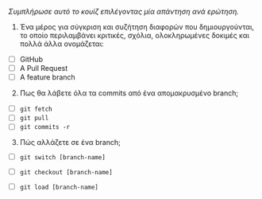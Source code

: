 *Συμπλήρωσε αυτό το κουίζ επιλέγοντας μία απάντηση ανά ερώτηση.*

1. Ένα μέρος για σύγκριση και συζήτηση διαφορών που δημιουργούνται, το οποίο περιλαμβάνει κριτικές, σχόλια, ολοκληρωμένες δοκιμές και πολλά άλλα ονομάζεται:

- [ ] GitHub
- [ ] A Pull Request
- [ ] A feature branch

2. Πως θα λάβετε όλα τα commits από ένα απομακρυσμένο branch;

- [ ] `git fetch`
- [ ] `git pull`
- [ ] `git commits -r`

3. Πώς αλλάζετε σε ένα branch;
   
- [ ] `git switch [branch-name]`
- [ ] `git checkout [branch-name]`
- [ ] `git load [branch-name]`


